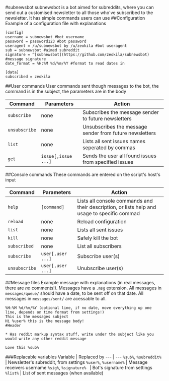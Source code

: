 #subnewsbot
subnewsbot is a bot aimed for subreddits, where you can send out a customised newsletter to all those who've subscribed to the newsletter. It has simple commands users can use
##Configuration
Example of a configuration file with explanations

    [config]
    username = subnewsbot #bot username
    password = password123 #bot password
    useragent = /u/subnewsbot by /u/zeokila #bot useragent
    sub = subnewsbot #aimed subreddit
    signature = ^[subnewsbot](https://github.com/zeokila/subnewsbot) #message signature
    date_format = %H:%M %d/%m/%Y #format to read dates in
    
    [data]
    subscribed = zeokila

##User commands
User commands sent though messages to the bot, the command is in the subject, the parameters are in the body

Command | Parameters | Action
--- | --- | ---
`subscribe` | none | Subscribes the message sender to future newsletters
`unsubscribe` | none | Unsubscribes the message sender from future newsletters
`list` | none | Lists all sent issues names seperated by commas
`get` | `issue[,issue ...]` | Sends the user all found issues from specified issues
##Console commands
These commands are entered on the script's host's input

Command | Parameters | Action
--- | --- | ---
`help` | `[command]` | Lists all console commands and their description, or lists help and usage to specific commad
`reload` | none | Reload configuration
`list` | none | Lists all sent issues
`kill` | none | Safely kill the bot
`subscribed` | none | List all subscribers
`subscribe` | `user[,user ...]` | Subscribe user(s)
`unsubscribe` | `user[,user ...]` | Unubscribe user(s)

##Message files
Example message with explanations (in real messages, there are *no* comments!). Messages have a `.msg` extension. All messages in `messages/queue/` should have a date, to be sent off on that date. All messages in `messages/sent/` are acessable to all.

    %H:%M %d/%m/%Y (optional line, if no date, move everything up one line, depends on time format from settings!)
    This is the messages subject
    Hi %user% this is the message body!
    #Header
    
    * Has reddit markup syntax stuff, write under the subject like you would write any other reddit message
    
    Love this %sub%

###Replacable variables
Variable | Replaced by
--- | ---
`%sub%`, `%subreddit%` | Newsletter's subreddit, from settings
`%user%`, `%username%` | Message receivers username
`%sig%`, `%signature% ` | Bot's signature from settings
`%list%` | List of sent messages (when available)